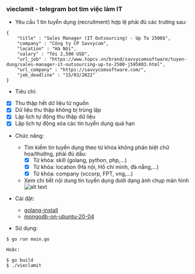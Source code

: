 ### vieclamit - telegram bot tìm việc làm IT
- Yêu cầu 1 tin tuyển dụng (recruitment) hợp lệ phải đủ các trường sau:
```
{
    "title" : "Sales Manager (IT Outsourcing) - Up To 2500$",
    "company" : "Công ty CP Savvycom",
    "location" : "Hà Nội",
    "salary" : "Tới 2,500 USD",
    "url_job" : "https://www.topcv.vn/brand/savvycomsoftware/tuyen-dung/sales-manager-it-outsourcing-up-to-2500-j595803.html",
    "url_company" : "https://savvycomsoftware.com/",
    "job_deadline" : "15/03/2022"
} 
```

- Tiêu chí:
* [x]  Thu thập hết dữ liệu từ nguồn
* [x]  Dữ liệu thu thập không bị trùng lặp
* [x]  Lập lịch tự động thu thập dữ liệu
* [x]  Lập lịch tự động xóa các tin tuyển dụng quá hạn

- Chức năng:
    - Tìm kiếm tin tuyển dụng theo từ khóa không phân biệt chữ hoa/thường, phải đủ dấu:
        * [x]  Từ khóa: skill (golang, python, php,...)
        * [x]  Từ khóa: location (Hà nội, Hồ chí minh, đà nẵng,...)
        * [x]  Từ khóa: company (vccorp, FPT, vng,...)
    - Xem chi tiết nội dung tin tuyển dụng dưới dạng ảnh chụp màn hình
    ![alt text](https://github.com/dactoankmapydev/vieclamit/blob/master/screenshot_descript_brand.png)

- Cài đặt:
    - [golang-install](https://go.dev/doc/install)
    - [mongodb-on-ubuntu-20-04](https://www.digitalocean.com/community/tutorials/how-to-install-mongodb-on-ubuntu-20-04)
- Sử dụng:
```
$ go run main.go
```
    Hoặc:
```
$ go build
$ ./vieclamit
```
